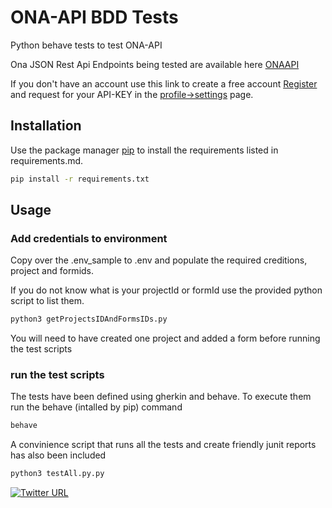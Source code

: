 # ONA-API BDD Tests

Python behave tests to test ONA-API

Ona JSON Rest Api Endpoints being tested are available here [ONAAPI](https://api.ona.io/api)

If you don't have an account use this link to create a free account [Register](http://ona.io/login) and request for your API-KEY in the [profile->settings](https://ona.io/bikxs/settings#/s/api) page. 



## Installation

Use the package manager [pip](https://pip.pypa.io/en/stable/) to install the requirements listed in requirements.md.

```bash
pip install -r requirements.txt
```

## Usage
### Add credentials to environment
Copy over the .env_sample to .env and populate the required creditions, project and formids.

If you do not know what is your projectId or formId use the provided python script to list them. 
```bash
python3 getProjectsIDAndFormsIDs.py
```
You will need to have created one project and added a form before running the test scripts

### run the test scripts
The tests have been defined using gherkin and behave. To execute them run the behave (intalled by pip) command
```bash
behave
```
A convinience script that runs all the tests and create friendly junit reports has also been included
```bash
python3 testAll.py.py
```

[![Twitter URL](https://img.shields.io/twitter/url/https/twitter.com/bukotsunikki.svg?style=social&label=Follow%20%40bukotsunikki)](https://twitter.com/BikoNyamai)